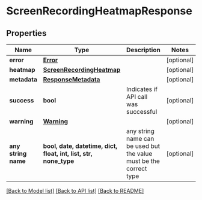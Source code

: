 # ScreenRecordingHeatmapResponse


## Properties
Name | Type | Description | Notes
------------ | ------------- | ------------- | -------------
**error** | [**Error**](Error.md) |  | [optional] 
**heatmap** | [**ScreenRecordingHeatmap**](ScreenRecordingHeatmap.md) |  | [optional] 
**metadata** | [**ResponseMetadata**](ResponseMetadata.md) |  | [optional] 
**success** | **bool** | Indicates if API call was successful | [optional] 
**warning** | [**Warning**](Warning.md) |  | [optional] 
**any string name** | **bool, date, datetime, dict, float, int, list, str, none_type** | any string name can be used but the value must be the correct type | [optional]

[[Back to Model list]](../README.md#documentation-for-models) [[Back to API list]](../README.md#documentation-for-api-endpoints) [[Back to README]](../README.md)


